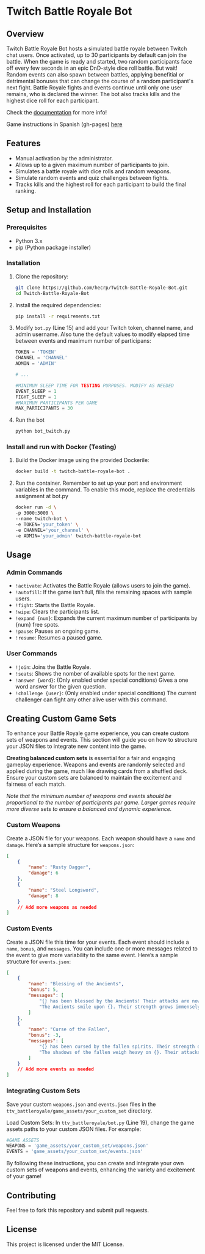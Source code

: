# Twitch Battle Royale Bot

## Overview

Twitch Battle Royale Bot hosts a simulated battle royale between Twitch chat users. Once activated, up to 30 participants by default can join the battle. When the game is ready and started, two random participants face off every few seconds in an epic DnD-style dice roll battle. But wait! Random events can also spawn between battles, applying benefitial or detrimental bonuses that can change the course of a random participant's next fight. Battle Royale fights and events continue until only one user remains, who is declared the winner. The bot also tracks kills and the highest dice roll for each participant.

Check the [documentation](https://twitch-battle-royale-bot.readthedocs.io) for more info!

Game instructions in Spanish (gh-pages) [here](https://hecrp.github.io/Twitch-Battle-Royale-Bot/)

## Features

- Manual activation by the administrator.
- Allows up to a given maximum number of participants to join.
- Simulates a battle royale with dice rolls and random weapons.
- Simulate random events and quiz challenges between fights.
- Tracks kills and the highest roll for each participant to build the final ranking.

## Setup and Installation

### Prerequisites

- Python 3.x
- pip (Python package installer)

### Installation

1. Clone the repository:

   ```bash
   git clone https://github.com/hecrp/Twitch-Battle-Royale-Bot.git
   cd Twitch-Battle-Royale-Bot

2. Install the required dependencies:

    ```bash
    pip install -r requirements.txt

3. Modify `bot.py` (Line 15) and add your Twitch token, channel name, and admin username. Also tune the default values to modify elapsed time between events and maximum number of participans:

    ```python
    TOKEN = 'TOKEN'
    CHANNEL = 'CHANNEL'
    ADMIN = 'ADMIN'

    # ...

    #MINIMUM SLEEP TIME FOR TESTING PURPOSES. MODIFY AS NEEDED
    EVENT_SLEEP = 1
    FIGHT_SLEEP = 1
    #MAXIMUM PARTICIPANTS PER GAME
    MAX_PARTICIPANTS = 30

4. Run the bot

    ```bash
    python bot_twitch.py

### Install and run with Docker (Testing)

1. Build the Docker image using the provided Dockerile:

    ```bash
    docker build -t twitch-battle-royale-bot .

2. Run the container. Remember to set up your port and environment variables in the command. To enable this mode, replace the credentials assignment at bot.py

    ```bash
    docker run -d \ 
    -p 3000:3000 \ 
    --name twitch-bot \ 
    -e TOKEN='your_token' \ 
    -e CHANNEL='your_channel' \ 
    -e ADMIN='your_admin' twitch-battle-royale-bot 

## Usage

### Admin Commands

- `!activate`: Activates the Battle Royale (allows users to join the game).
- `!autofill`: If the game isn't full, fills the remaining spaces with sample users.
- `!fight`: Starts the Battle Royale.
- `!wipe`: Clears the participants list.
- `!expand {num}`: Expands the current maximum number of participants by {num} free spots.
- `!pause`: Pauses an ongoing game.
- `!resume`: Resumes a paused game.

### User Commands

- `!join`: Joins the Battle Royale.
- `!seats`: Shows the nomber of available spots for the next game.
- `!answer {word}`: (Only enabled under special conditions) Gives a one word answer for the given question.
- `!challenge {user}`: (Only enabled under special conditions) The current challenger can fight any other alive user with this command.

## Creating Custom Game Sets
To enhance your Battle Royale game experience, you can create custom sets of weapons and events. This section will guide you on how to structure your JSON files to integrate new content into the game.

**Creating balanced custom sets** is essential for a fair and engaging gameplay experience. Weapons and events are randomly selected and applied during the game, much like drawing cards from a shuffled deck. Ensure your custom sets are balanced to maintain the excitement and fairness of each match.

*Note that the minimum number of weapons and events should be proportional to the number of participants per game. Larger games require more diverse sets to ensure a balanced and dynamic experience.*

### Custom Weapons
Create a JSON file for your weapons. Each weapon should have a `name` and `damage`. Here’s a sample structure for `weapons.json`:

```JSON
[
    {
        "name": "Rusty Dagger",
        "damage": 6
    },
    {
        "name": "Steel Longsword",
        "damage": 8
    }
    // Add more weapons as needed
]
```

### Custom Events
Create a JSON file this time for your events. Each event should include a `name`, `bonus`, and `messages`. You can include one or more messages related to the event to give more variability to the same event. Here’s a sample structure for `events.json`:

```JSON
[
    {
        "name": "Blessing of the Ancients",
        "bonus": 5,
        "messages": [
            "{} has been blessed by the Ancients! Their attacks are now more powerful.",
            "The Ancients smile upon {}. Their strength grows immensely!"
        ]
    },
    {
        "name": "Curse of the Fallen",
        "bonus": -3,
        "messages": [
            "{} has been cursed by the fallen spirits. Their strength diminishes.",
            "The shadows of the fallen weigh heavy on {}. Their attacks are weakened."
        ]
    }
    // Add more events as needed
]
```

### Integrating Custom Sets

Save your custom `weapons.json` and `events.json` files in the `ttv_battleroyale/game_assets/your_custom_set` directory.

Load Custom Sets: In `ttv_battleroyale/bot.py` (Line 19), change the game assets paths to your custom JSON files. For example:

```python
#GAME ASSETS
WEAPONS = 'game_assets/your_custom_set/weapons.json'
EVENTS = 'game_assets/your_custom_set/events.json'
```

By following these instructions, you can create and integrate your own custom sets of weapons and events, enhancing the variety and excitement of your game!

## Contributing
Feel free to fork this repository and submit pull requests.

## License
This project is licensed under the MIT License.
